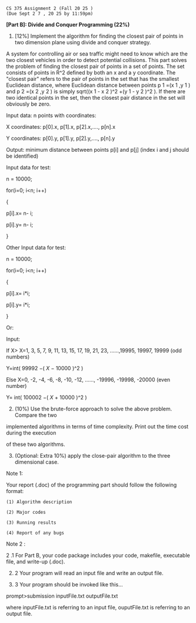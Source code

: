 ```
CS 375 Assignment 2 (Fall 20 25 )
(Due Sept 2 7 , 20 25 by 11:59pm)
```
**[Part B]: Divide and Conquer Programming (22%)**

1. [12%] Implement the algorithm for finding the closest pair of points in two dimension
plane using divide and conquer strategy.

A system for controlling air or sea traffic might need to know which are the two closest
vehicles in order to detect potential collisions. This part solves the problem of finding the
closest pair of points in a set of points. The set consists of points in R^2 defined by both an
x and a y coordinate. The "closest pair" refers to the pair of points in the set that has the
smallest Euclidean distance, where Euclidean distance between points p 1 =(x 1 ,y 1 ) and
p 2 =(x 2 ,y 2 ) is simply sqrt((x 1 - x 2 )^2 +(y 1 - y 2 )^2 ). If there are two identical points in the set, then
the closest pair distance in the set will obviously be zero.

Input data: n points with coordinates:

X coordinates: p[0].x, p[1].x, p[2].x,...., p[n].x

Y coordinates: p[0].y, p[1].y, p[2].y,...., p[n].y

Output: minimum distance between points p[i] and p[j] (index i and j should be
identified)

Input data for test:

n = 10000;

for(i=0; i<n; i++)

{

p[i].x= n- i;

p[i].y= n- i;

}

Other Input data for test:

n = 10000;

for(i=0; i<n; i++)

{

p[i].x= i*i;

p[i].y= i*i;


}

Or:

Input:

If X>
X=1, 3, 5, 7, 9, 11, 13, 15, 17, 19, 21, 23, ......,19995, 19997, 19999 (odd numbers)

Y=int( 99992 −( _X_ − 10000 )^2 )

Else
X=0, -2, -4, -6, -8, -10, -12, ......, -19996, -19998, -20000 (even number)

Y= int( 100002 −( _X_ + 10000 )^2 )

2. (10%) Use the brute-force approach to solve the above problem. Compare the two

implemented algorithms in terms of time complexity. Print out the time cost during the execution

of these two algorithms.

3. (Optional: Extra 10%) apply the close-pair algorithm to the three dimensional case.

Note 1:

Your report (.doc) of the programming part should follow the following format:

```
(1) Algorithm description
```
```
(2) Major codes
```
```
(3) Running results
```
```
(4) Report of any bugs
```
Note 2 :


2 .1 For Part B, your code package includes your code, makefile, executable file,
and write-up (.doc).

2. 2 Your program will read an input file and write an output file.

2. 3 Your program should be invoked like this...

prompt>submission inputFile.txt outputFile.txt

where inputFile.txt is referring to an input file,
ouputFile.txt is referring to an output file.


